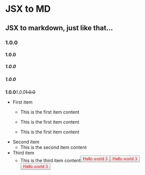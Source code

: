 # JSX to MD
## JSX to markdown, just like that... 
### 1.0.0 
#### 1.0.0 
##### 1.0.0 
##### 1.0.0 
**1.0.0***1.0.0*~~1.0.0~~
* First item
   - This is the first item content

   - This is the first item content

   - This is the first item content
* Second item
   - This is the second item content
* Third item
   - This is the third item content<img src="./readme_assets/BUTTON_0.png" /><img src="./readme_assets/BUTTON_1.png" /><img src="./readme_assets/BUTTON_2.png" />